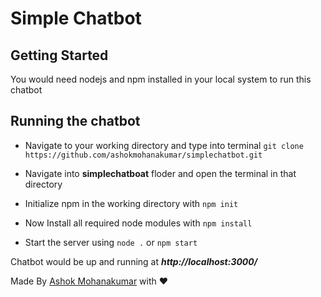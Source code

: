 Simple Chatbot
===============

Getting Started
---------------
You would need nodejs and npm installed in your local system to run this chatbot


Running the chatbot
-------------------
*   Navigate to your working directory and type into terminal
    `git clone https://github.com/ashokmohanakumar/simplechatbot.git`

*   Navigate into **simplechatboat** floder and open the terminal in that directory

*   Initialize npm in the working directory with
    `npm init`

*   Now Install all required node modules with
    `npm install`

*   Start the server using
    `node .` or `npm start`

Chatbot would be up and running at ***http://localhost:3000/***


Made By [Ashok Mohanakumar](https://www.ashokdev.com/ "Title") with :heart:


